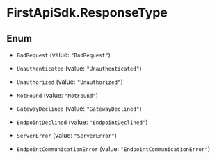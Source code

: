 # FirstApiSdk.ResponseType

## Enum


* `BadRequest` (value: `"BadRequest"`)

* `Unauthenticated` (value: `"Unauthenticated"`)

* `Unauthorized` (value: `"Unauthorized"`)

* `NotFound` (value: `"NotFound"`)

* `GatewayDeclined` (value: `"GatewayDeclined"`)

* `EndpointDeclined` (value: `"EndpointDeclined"`)

* `ServerError` (value: `"ServerError"`)

* `EndpointCommunicationError` (value: `"EndpointCommunicationError"`)



